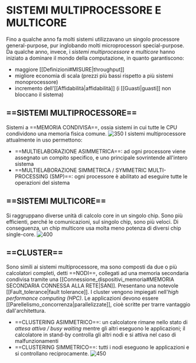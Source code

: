 # SISTEMI  MULTIPROCESSORE E MULTICORE
Fino a qualche anno fa molti sistemi utilizzavano un singolo processore general-purpose, pur inglobando molti microprocessori special-purpose. Da qualche anno, invece, i _sistemi multiprocessore_ e _multicore_ hanno iniziato a dominare il mondo della computazione, in quanto garantiscono:
- maggiore [[Definizioni#MISURE|throughput]]
- migliore economia di scala (prezzi più bassi rispetto a più sistemi monoprocessore)
- incremento dell'[[Affidabilità|affidabilità]] (i [[Guasti|guasti]] non bloccano il sistema)

## ==SISTEMI MULTIPROCESSORE==
Sistemi a ==MEMORIA CONDIVISA==, ossia sistemi in cui tutte le CPU condividono una memoria fisica comune.
![350](multiprocessore.png)
I sistemi multiprocessore attualmente in uso permettono:
- ==MULTIELABORAZIONE ASIMMETRICA==: ad ogni processore viene assegnato un compito specifico, e uno principale sovrintende all'intero sistema
- ==MULTIELABORAZIONE SIMMETRICA / SYMMETRIC MULTI-PROCESSING (SMP)==: ogni processore è abilitato ad eseguire tutte le operazioni del sistema

## ==SISTEMI MULTICORE==
Si raggruppano diverse unità di calcolo core in un singolo chip.
Sono più efficienti, perché le comunicazioni, sul singolo chip, sono più veloci. Di conseguenza, un chip multicore usa molta meno potenza di diversi chip single-core.
![400](multicore.png)

## ==CLUSTER==
Sono simili ai sistemi multiprocessore, ma sono composti da due o più calcolatori completi, detti ==NODI==, collegati ad una memoria secondaria condivisa tramite una [[Connessione_dispositivi_memoria#MEMORIA SECONDARIA CONNESSA ALLA RETE|SAN]].
Presentano una notevole [[Fault_tolerance|fault tolerance]]. I cluster vengono impiegati nell'_high performance computing (HPC)_. Le applicazioni devono essere [[Parellelismo_concorrenza|parallelizzate]], cioè scritte per trarre vantaggio dall'architettura.
- ==CLUSTERING ASIMMETRICO==: un calcolatore rimane nello stato di _attesa attiva / busy waiting_ mentre gli altri eseguono le applicazioni; il calcolatore in stand-by controlla gli altri nodi e si attiva nel caso di malfunzionamenti
- ==CLUSTERING SIMMETRICO==: tutti i nodi eseguono le applicazioni e si controllano reciprocamente.
![450](cluster.png)